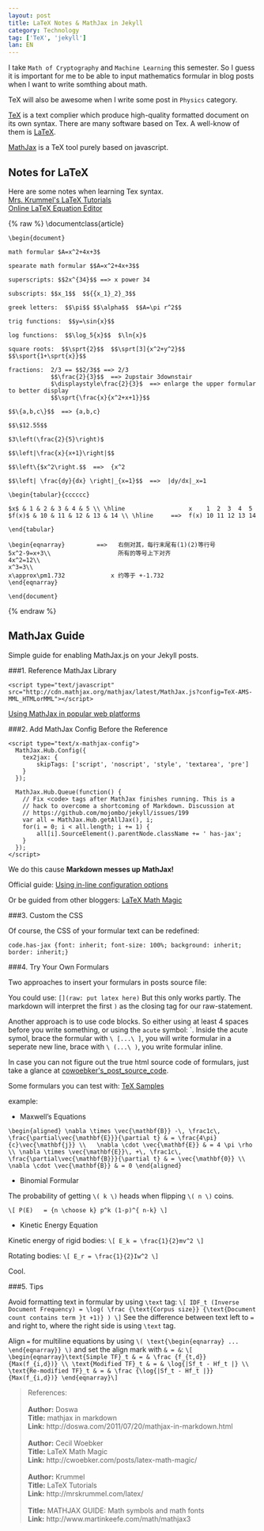 ```yaml
---
layout: post
title: LaTeX Notes & MathJax in Jekyll
category: Technology
tag: ['TeX', 'jekyll']
lan: EN
---
```


I take `Math of Cryptography` and `Machine Learning` this semester. So I guess it is important for me to be able to input mathematics formular in blog posts when I want to write somthing about math. 

<!--preview-->

TeX will also be awesome when I write some post in `Physics` category.

[TeX](http://en.wikipedia.org/wiki/TeX) is a text complier which produce high-quality formatted document on its own syntax.
There are many software based on Tex. A well-know of them is [LaTeX](http://latex-project.org/intro.html). 

[MathJax](http://www.mathjax.org/) is a TeX tool purely based on javascript.


## Notes for LaTeX

Here are some notes when learning Tex syntax.<br/>
[Mrs. Krummel's LaTeX Tutorials](http://mrskrummel.com/latex/ "GIFTED &TALENTED MATHEMATICS")<br/>
[Online LaTeX Equation Editor](http://www.codecogs.com/latex/eqneditor.php)

{% raw %}
    \documentclass{article}

    \begin{document}

    math formular $A=x^2+4x+3$ 

    spearate math formular $$A=x^2+4x+3$$

    superscripts: $$2x^{34}$$ ==> x power 34

    subscripts: $$x_1$$  $${{x_1}_2}_3$$

    greek letters:  $$\pi$$ $$\alpha$$  $$A=\pi r^2$$

    trig functions:  $$y=\sin{x}$$  

    log functions:  $$\log_5{x}$$  $\ln{x}$

    square roots:  $$\sprt{2}$$  $$\sprt[3]{x^2+y^2}$$ $$\sport{1+\sprt{x}}$$

    fractions:  2/3 == $$2/3$$ ==> 2/3   
                $$\frac{2}{3}$$  ==> 2upstair 3downstair
                $\displaystyle\frac{2}{3}$  ==> enlarge the upper formular to better display
                $$\sprt{\frac{x}{x^2+x+1}}$$

    $$\{a,b,c\}$$  ==> {a,b,c}

    $$\$12.55$$

    $3\left(\frac{2}{5}\right)$

    $$\left|\frac{x}{x+1}\right|$$

    $$\left\{$x^2\right.$$  ==>  {x^2

    $$\left| \frac{dy}{dx} \right|_{x=1}$$  ==>  |dy/dx|_x=1

    \begin{tabular}{cccccc}

    $x$ & 1 & 2 & 3 & 4 & 5 \\ \hline                  x    1  2  3  4  5 
    $f(x)$ & 10 & 11 & 12 & 13 & 14 \\ \hline     ==>  f(x) 10 11 12 13 14

    \end{tabular}

    \begin{eqnarray}         ==>   右侧对其，每行末尾有(1)(2)等行号
    5x^2-9=x+3\\                   所有的等号上下对齐
    4x^2=12\\
    x^3=3\\
    x\approx\pm1.732             x 约等于 +-1.732
    \end{eqnarray}

    \end{document}
{% endraw %}


## MathJax Guide

Simple guide for enabling MathJax.js on your Jekyll posts.

###1. Reference MathJax Library

    <script type="text/javascript" src="http://cdn.mathjax.org/mathjax/latest/MathJax.js?config=TeX-AMS-MML_HTMLorMML"></script>

[Using MathJax in popular web platforms](http://docs.mathjax.org/en/latest/platforms/index.html#using-mathjax-in-a-theme-file)

###2. Add MathJax Config Before the Reference

    <script type="text/x-mathjax-config">
      MathJax.Hub.Config({
        tex2jax: {
            skipTags: ['script', 'noscript', 'style', 'textarea', 'pre']
        }
      });

      MathJax.Hub.Queue(function() {
        // Fix <code> tags after MathJax finishes running. This is a
        // hack to overcome a shortcoming of Markdown. Discussion at
        // https://github.com/mojombo/jekyll/issues/199
        var all = MathJax.Hub.getAllJax(), i;
        for(i = 0; i < all.length; i += 1) {
            all[i].SourceElement().parentNode.className += ' has-jax';
        }
      });
    </script>

We do this cause <strong>Markdown messes up MathJax!</strong>

Official guide: [Using in-line configuration options](http://docs.mathjax.org/en/v1.1-latest/configuration.html#config-files)

Or be guided from other bloggers: [LaTeX Math Magic][]

###3. Custom the CSS

Of course, the CSS of your formular text can be redefined:

    code.has-jax {font: inherit; font-size: 100%; background: inherit; border: inherit;}

###4. Try Your Own Formulars

Two approaches to insert your formulars in posts source file:

You could use: `[](raw: put latex here)` But this only works partly.
The markdown will interpret the first `)` as the closing tag for our raw-statement.

Another approach is to use code blocks. So either using at least 4 spaces before you write something, or using the `acute` symbol: \`. Inside the acute symol, brace the formular with `\ [...\ ]`, you will write formular in a seperate new line, brace with `\ (...\ )`, you write formular inline.

In case you can not figure out the true html source code of formulars, just take a glance at [cowoebker's_post_source_code](https://github.com/cwoebker/.com/blob/master/_posts/2011-10-27-latex-math-magic.markdown).

Some formulars you can test with: [TeX Samples](http://www.mathjax.org/demos/tex-samples/)

example:

- Maxwell’s Equations

`\begin{aligned}
\nabla \times \vec{\mathbf{B}} -\, \frac1c\, \frac{\partial\vec{\mathbf{E}}}{\partial t} & = \frac{4\pi}{c}\vec{\mathbf{j}} \\   \nabla \cdot \vec{\mathbf{E}} & = 4 \pi \rho \\
\nabla \times \vec{\mathbf{E}}\, +\, \frac1c\, \frac{\partial\vec{\mathbf{B}}}{\partial t} & = \vec{\mathbf{0}} \\
\nabla \cdot \vec{\mathbf{B}} & = 0 \end{aligned}`

- Binomial Formular

The probability of getting `\( k \)`  heads when flipping `\( n \)` coins.

`\[
P(E)   = {n \choose k} p^k (1-p)^{ n-k}
\]`

- Kinetic Energy Equation

Kinetic energy of rigid bodies: `\[ E_k = \frac{1}{2}mv^2 \]`

Rotating bodies: `\[ E_r = \frac{1}{2}Iw^2 \]`


Cool.

###5. Tips

Avoid formatting text in formular by using `\text` tag: `\[ IDF_t (Inverse  Document Frequency) = \log⁡( \frac {\text{Corpus size}} {\text{Document count contains term }t +1)} ) \]` See the difference between text left to `=` and right to, where the right side is using `\text` tag.

Align `=` for multiline equations by using `\( \text{\begin{eqnarray} ... \end{eqnarray}} \)` and set the align mark with `& = &`: `\[ \begin{eqnarray}\text{Simple TF}_t & = & \frac {f_{t,d}} {Max(f_{i,d})} \\
\text{Modified TF}_t & = & \log{|Sf_t - Hf_t |} \\
\text{Re-modified TF}_t & = & \frac {\log{|Sf_t - Hf_t |}} {Max(f_{i,d})} \end{eqnarray}\]`


<blockquote>
References: <br/>
<br/>
<b>Author:</b> Doswa <br/>
<b>Title:</b>  mathjax in markdown <br/>
<b>Link:</b>   http://doswa.com/2011/07/20/mathjax-in-markdown.html <br/>
<br/>
<b>Author:</b> Cecil Woebker <br/>
<b>Title:</b>  LaTeX Math Magic<br/>
<b>Link:</b>   http://cwoebker.com/posts/latex-math-magic/<br/>

<br/>
<b>Author:</b> Krummel <br/>
<b>Title:</b>  LaTeX Tutorials<br/>
<b>Link:</b>   http://mrskrummel.com/latex/<br/>

<br/>
<b>Title:</b>  MATHJAX GUIDE: Math symbols and math fonts<br/>
<b>Link:</b>   http://www.martinkeefe.com/math/mathjax3<br/>
</blockquote>

[LaTeX Math Magic]: http://cwoebker.com/posts/latex-math-magic/
